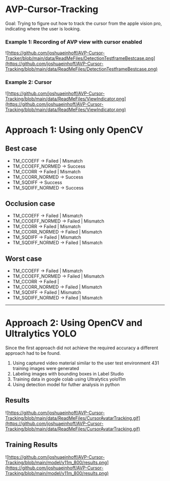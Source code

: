 # AVP-Cursor-Tracking
Goal:
Trying to figure out how to track the cursor from the apple vision pro, indicating where the user is looking.

### Example 1: Recording of AVP view with cursor enabled
![https://github.com/joshuaeinhoff/AVP-Cursor-Tracker/blob/main/data/ReadMeFiles/DetectionTestframeBestcase.png](https://github.com/joshuaeinhoff/AVP-Cursor-Tracking/blob/main/data/ReadMeFiles/DetectionTestframeBestcase.png)
### Example 2: Cursor
![https://github.com/joshuaeinhoff/AVP-Cursor-Tracking/blob/main/data/ReadMeFiles/ViewIndicator.png](https://github.com/joshuaeinhoff/AVP-Cursor-Tracking/blob/main/data/ReadMeFiles/ViewIndicator.png)

# Approach 1: Using only OpenCV
## Best case
- TM_CCOEFF -> Failed | Mismatch
- TM_CCOEFF_NORMED -> Success
- TM_CCORR -> Failed | Mismatch
- TM_CCORR_NORMED -> Success
- TM_SQDIFF -> Success
- TM_SQDIFF_NORMED -> Success


## Occlusion case
- TM_CCOEFF -> Failed | Mismatch
- TM_CCOEFF_NORMED -> Failed | Mismatch
- TM_CCORR -> Failed | Mismatch
- TM_CCORR_NORMED -> Failed | Mismatch
- TM_SQDIFF -> Failed | Mismatch
- TM_SQDIFF_NORMED -> Failed | Mismatch

## Worst case
- TM_CCOEFF -> Failed | Mismatch
- TM_CCOEFF_NORMED -> Failed | Mismatch
- TM_CCORR -> Failed | 
- TM_CCORR_NORMED -> Failed | Mismatch
- TM_SQDIFF -> Failed | Mismatch
- TM_SQDIFF_NORMED -> Failed | Mismatch

---

# Approach 2: Using OpenCV and Ultralytics YOLO
Since the first approach did not achieve the required accuracy a different approach had to be found.

1. Using captured video material similar to the user test environment 431 training images were generated
2. Labeling images with bounding boxes in Label Studio
3. Training data in google colab using Ultralytics yolo11m
4. Using detection model for futher analysis in python

## Results
![https://github.com/joshuaeinhoff/AVP-Cursor-Tracking/blob/main/data/ReadMeFiles/CursorAvatarTracking.gif](https://github.com/joshuaeinhoff/AVP-Cursor-Tracking/blob/main/data/ReadMeFiles/CursorAvatarTracking.gif)
## Training Results
![https://github.com/joshuaeinhoff/AVP-Cursor-Tracking/blob/main/model/y11m_800/results.png](https://github.com/joshuaeinhoff/AVP-Cursor-Tracking/blob/main/model/y11m_800/results.png)